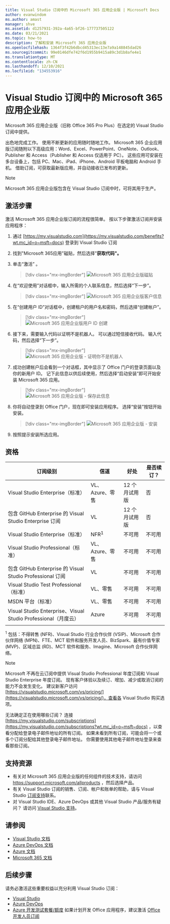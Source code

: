 ```yaml
---
title: Visual Studio 订阅中的 Microsoft 365 应用企业版 | Microsoft Docs
author: evanwindom
ms.author: amast
manager: shve
ms.assetid: d1257931-392a-4a65-bf26-177737505122
ms.date: 03/21/2021
ms.topic: how-to
description: 了解和安装 Microsoft 365 应用企业版
ms.openlocfilehash: 1364f3f42b6dbcd45313ec13e7a9a148845dad26
ms.sourcegitcommit: 99e0146dfe742f6d1955b9415a89c3d1b8afe4e1
ms.translationtype: MT
ms.contentlocale: zh-CN
ms.lasthandoff: 12/10/2021
ms.locfileid: "134553916"
---
```

# <a name="microsoft-365-apps-for-enterprise-in-visual-studio-subscriptions"></a>Visual Studio 订阅中的 Microsoft 365 应用企业版
Microsoft 365 应用企业版（旧称 Office 365 Pro Plus）在选定的 Visual Studio 订阅中提供。 

出色地完成工作。 使用不断更新的应用随时随地工作。 Microsoft 365 企业应用版订阅随附以下高级应用：Word、Excel、PowerPoint、OneNote、Outlook、Publisher 和 Access（Publisher 和 Access 仅适用于 PC）。 这些应用可安装在多台设备上，包括 PC、Mac、iPad、iPhone、Android 平板电脑和 Android 手机。 借助订阅，可获取最新版应用，并自动接收已发布的更新。

> [!NOTE]
> Microsoft 365 应用企业版包含在 Visual Studio 订阅中时，可将其用于生产。  

## <a name="activation-steps"></a>激活步骤
激活 Microsoft 365 应用企业版订阅的流程很简单。  按以下步骤激活订阅并安装应用程序：

1. 通过 [https://my.visualstudio.com](https://my.visualstudio.com/benefits?wt.mc_id=o~msft~docs) 登录到 Visual Studio 订阅
1. 找到"Microsoft 365应用"磁贴，然后选择"**获取代码"。**
1. 单击“激活”  。
   > [!div class="mx-imgBorder"]
   > ![Microsoft 365 应用企业版磁贴](_img/microsoft-365-apps-for-enterprise/tile-activate.png "选择“激活”开始使用订阅。")

1. 在“欢迎使用”对话框中，输入所需的个人联系信息，然后选择“下一步”。
   > [!div class="mx-imgBorder"]
   > ![Microsoft 365 应用企业版客户信息](_img/microsoft-365-apps-for-enterprise/get-to-know-you.png "输入联系信息")

1. 在“创建用户 ID”对话框中，创建租户的用户名和密码，然后选择“创建帐户”。
   > [!div class="mx-imgBorder"]
   > ![Microsoft 365 应用企业版用户 ID 创建](_img/microsoft-365-apps-for-enterprise/create-your-user-id.png "创建用户 ID 和密码")

1. 接下来，需要输入代码以证明不是机器人。  可以通过短信接收代码。  输入代码，然后选择“下一步”。 
   > [!div class="mx-imgBorder"]
   > ![Microsoft 365 应用企业版 - 证明你不是机器人](_img/microsoft-365-apps-for-enterprise/prove-youre-not-a-robot.png "请求并输入代码以继续")

1. 成功创建帐户后会看到一个对话框，其中显示了 Office 门户的登录页面以及你的新用户 ID。  记下此信息以供后续使用，然后选择“启动安装”即可开始安装 Microsoft 365 应用。
   > [!div class="mx-imgBorder"]
   > ![Microsoft 365 应用企业版 - 保存此信息](_img/microsoft-365-apps-for-enterprise/save-this-info.png "保存新的用户 ID，以及指向 Office 门户的链接。")

1. 你将自动登录到 Office 门户，现在即可安装应用程序。  选择“安装”按钮开始安装。
   > [!div class="mx-imgBorder"]
   > ![Microsoft 365 应用企业版 - 安装](_img/microsoft-365-apps-for-enterprise/install-your-office-apps.png "选择“安装”按钮以安装应用程序。")
1. 按照提示安装所选应用。  

## <a name="eligibility"></a>资格

| 订阅级别                                                 |     信道                                            | 好处                                                          | 是否续订？    |
|--------------------------------------------------------------------|---------------------------------------------------------|------------------------------------------------------------------|---------------|
| Visual Studio Enterprise（标准）   | VL、Azure、零售| 12 个月试用版       |  否          |
| 包含 GitHub Enterprise 的 Visual Studio Enterprise 订阅  | VL | 12 个月试用版       |  否          |
| Visual Studio Enterprise（标准）   | NFR<sup>1</sup> | 不可用       |  不可用          |
| Visual Studio Professional（标准） | VL、Azure、零售                                       | 不可用                                                            |  不可用          |
| 包含 GitHub Enterprise 的 Visual Studio Professional 订阅 | VL | 不可用         |  不可用          |
| Visual Studio Test Professional（标准）                         | VL、零售                                              | 不可用                                             |  不可用          |
| MSDN 平台（标准）                                          | VL、零售                                              | 不可用                                              |  不可用          |
| Visual Studio Enterprise、Visual Studio Professional（月度云） | Azure | 不可用 | 不可用 |
|  |

<sup>1</sup>  包括：不得转售 (NFR)、Visual Studio 行业合作伙伴 (VSIP)、Microsoft 合作伙伴网络 (MPN)、FTE、MCT 软件和服务开发人员、BizSpark、最有价值专家 (MVP)、区域总监 (RD)、MCT 软件和服务、Imagine、Microsoft 合作伙伴网络。

> [!NOTE]
> Microsoft 不再在云订阅中提供 Visual Studio Professional 年度订阅和 Visual Studio Enterprise 年度订阅。 现有客户体验以及续订、增加、减少或取消订阅的能力不会发生变化。 建议新客户访问 [https://visualstudio.microsoft.com/vs/pricing/](https://visualstudio.microsoft.com/vs/pricing/)，查看各 Visual Studio 购买选项。

无法确定正在使用哪些订阅？  连接 [https://my.visualstudio.com/subscriptions](https://my.visualstudio.com/subscriptions?wt.mc_id=o~msft~docs) ，以查看分配给登录电子邮件地址的所有订阅。 如果未看到所有订阅，可能会将一个或多个订阅分配给其他登录电子邮件地址。  你需要使用其他电子邮件地址登录来查看那些订阅。

## <a name="support-resources"></a>支持资源
- 有关对 Microsoft 365 应用企业版的任何组件的技术支持，请访问 https://support.microsoft.com/allproducts ，然后选择产品。
- 有关 Visual Studio 订阅的销售、订阅、帐户和账单的帮助，请与 Visual Studio [订阅支持](https://aka.ms/vssubscriberhelp)联系。
- 对 Visual Studio IDE、Azure DevOps 或其他 Visual Studio 产品/服务有疑问？  请访问 [Visual Studio 支持](https://visualstudio.microsoft.com/support/)。

## <a name="see-also"></a>请参阅
- [Visual Studio 文档](/visualstudio/)
- [Azure DevOps 文档](/azure/devops/)
- [Azure 文档](/azure/)
- [Microsoft 365 文档](/microsoft-365/)

## <a name="next-steps"></a>后续步骤
请务必激活这些重要权益以充分利用 Visual Studio 订阅：
- [Visual Studio](vs-ide-benefit.md)
- [Azure DevOps](vs-azure-devops.md)
- [Azure 开发测试套餐/额度](/azure/devtest/offer/) 如果计划开发 Office 应用程序，建议激活 [Office 开发人员订阅](./vs-m365.md)